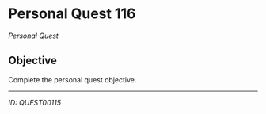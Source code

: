 # Personal Quest 116

*Personal Quest*

## Objective
Complete the personal quest objective.

---
*ID: QUEST00115*